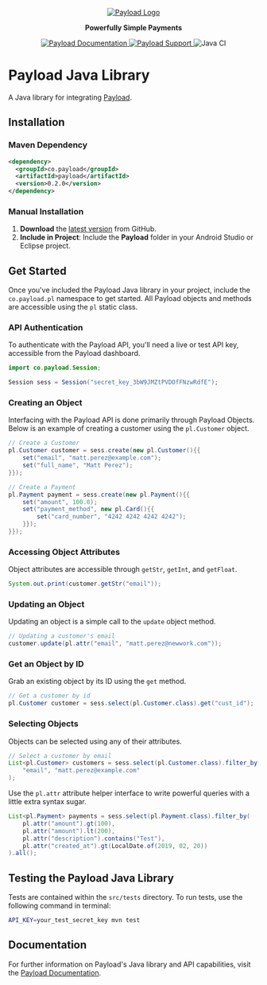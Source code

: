 <p align="center">
  <a href="https://payload.com">
    <img src="https://payload.com/images/horizontal-logo.svg" alt="Payload Logo"/>
  </a>
</p>

<p align="center">
  <strong>Powerfully Simple Payments</strong>
</p>

<p align="center">
  <a href="https://docs.payload.com/">
    <img src="https://img.shields.io/badge/Payload-Documentation-blue?style=plastic&logo=https%3A%2F%2Fpayload.com%2Fimages%2Fhorizontal-logo.svg&logoColor=%230000FF&logoSize=auto" alt="Payload Documentation"/>
  </a>
  <a href="mailto:contact@payload.com">
    <img src="https://img.shields.io/badge/Payload-Support-blue?style=plastic" alt="Payload Support"/>
  </a>
  <img src="https://github.com/payload-code/payload-java/actions/workflows/test-workflow.yml/badge.svg" alt="Java CI"/>
</p>

# Payload Java Library

A Java library for integrating [Payload](https://payload.com).

## Installation

### Maven Dependency

```xml
<dependency>
  <groupId>co.payload</groupId>
  <artifactId>payload</artifactId>
  <version>0.2.0</version>
</dependency>
```

### Manual Installation

1. **Download** the [latest version](https://github.com/payload-code/payload-java/archive/master.zip) from GitHub.
2. **Include in Project**: Include the **Payload** folder in your Android Studio or Eclipse project.

## Get Started

Once you've included the Payload Java library in your project, include the `co.payload.pl` namespace to get started. All Payload objects and methods are accessible using the `pl` static class.

### API Authentication

To authenticate with the Payload API, you'll need a live or test API key, accessible from the Payload dashboard.

```java
import co.payload.Session;

Session sess = Session("secret_key_3bW9JMZtPVDOfFNzwRdfE");
```

### Creating an Object

Interfacing with the Payload API is done primarily through Payload Objects. Below is an example of creating a customer using the `pl.Customer` object.

```java
// Create a Customer
pl.Customer customer = sess.create(new pl.Customer(){{
    set("email", "matt.perez@example.com");
    set("full_name", "Matt Perez");
}});
```

```java
// Create a Payment
pl.Payment payment = sess.create(new pl.Payment(){{
    set("amount", 100.0);
    set("payment_method", new pl.Card(){{
        set("card_number", "4242 4242 4242 4242");
    }});
}});
```

### Accessing Object Attributes

Object attributes are accessible through `getStr`, `getInt`, and `getFloat`.

```java
System.out.print(customer.getStr("email"));
```

### Updating an Object

Updating an object is a simple call to the `update` object method.

```java
// Updating a customer's email
customer.update(pl.attr("email", "matt.perez@newwork.com"));
```

### Get an Object by ID

Grab an existing object by its ID using the `get` method.

```java
// Get a customer by id
pl.Customer customer = sess.select(pl.Customer.class).get("cust_id");
```

### Selecting Objects

Objects can be selected using any of their attributes.

```java
// Select a customer by email
List<pl.Customer> customers = sess.select(pl.Customer.class).filter_by(
    "email", "matt.perez@example.com"
);
```

Use the `pl.attr` attribute helper interface to write powerful queries with a little extra syntax sugar.

```java
List<pl.Payment> payments = sess.select(pl.Payment.class).filter_by(
    pl.attr("amount").gt(100),
    pl.attr("amount").lt(200),
    pl.attr("description").contains("Test"),
    pl.attr("created_at").gt(LocalDate.of(2019, 02, 20))
).all();
```

## Testing the Payload Java Library

Tests are contained within the `src/tests` directory. To run tests, use the following command in terminal:

```bash
API_KEY=your_test_secret_key mvn test
```

## Documentation

For further information on Payload's Java library and API capabilities, visit the [Payload Documentation](https://docs.payload.co/?java).
